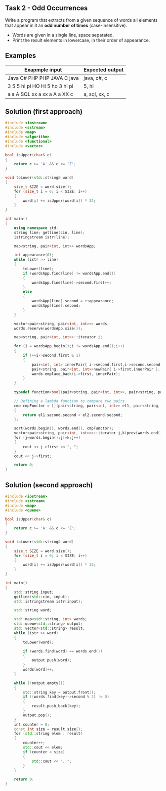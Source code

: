 ## Task 2 - Odd Occurrences

Write a program that extracts from a given sequence of words all elements that appear in it an **odd number of times** (case-insensitive).
-	Words are given in a single line, space separated.
-	Print the result elements in lowercase, in their order of appearance.
## Examples

Exapmple input|Expected output
-|-
Java C# PHP PHP JAVA C java|java, c#, c
3 5 5 hi pi HO Hi 5 ho 3 hi pi|5, hi
a a A SQL xx a xx a A a XX c|a, sql, xx, c

## Solution (first approach)
```cpp
#include <iostream>
#include <sstream>
#include <map>
#include <algorithm>
#include <functional>
#include <vector>

bool isUpper(char& c)
{
	return c >= 'A' && c <= 'Z';
}

void toLower(std::string& word)
{
	size_t SIZE = word.size();
	for (size_t i = 0; i < SIZE; i++)
	{
		word[i] += isUpper(word[i]) * 32;
	}
}

int main()
{
	using namespace std;
	string line; getline(cin, line);
	istringstream istr(line);

	map<string, pair<int, int>> wordsApp;

	int appearance(0);
	while (istr >> line)
	{
		toLower(line);
		if (wordsApp.find(line) != wordsApp.end())
		{
			wordsApp.find(line)->second.first++;
		}
		else
		{
			wordsApp[line].second = ++appearance;
			wordsApp[line].second;
		}
	}

	vector<pair<string, pair<int, int>>> words;
	words.reserve(wordsApp.size());

	map<string, pair<int, int>>::iterator i;

	for (i = wordsApp.begin();i != wordsApp.end();i++)
	{
		if (++i->second.first & 1)
		{
			pair<int, int> innerPair{ i->second.first,i->second.second };
			pair<string, pair<int, int>>newPair{ i->first,innerPair };
			words.emplace_back(i->first, innerPair);
		}		
	}
	
	typedef function<bool(pair<string, pair<int, int>>, pair<string, pair<int, int>>)> cmp;

	// Defining a lambda function to compare two pairs
	cmp cmpFunctor = [](pair<string, pair<int, int>> el1, pair<string, pair<int, int>> el2)
	{
		return el1.second.second < el2.second.second;
	};

	sort(words.begin(), words.end(), cmpFunctor);
	vector<pair<string, pair<int, int>>>::iterator j,k(prev(words.end()));
	for (j=words.begin();j!=k;j++)
	{
		cout << j->first << ", ";
	}
	cout << j->first;

	return 0;
}
```
## Solution (second approach)

```cpp
#include <iostream>
#include <sstream>
#include <map>
#include <queue>

bool isUpper(char& c)
{
	return c >= 'A' && c <= 'Z';
}

void toLower(std::string& word)
{
	size_t SIZE = word.size();
	for (size_t i = 0; i < SIZE; i++)
	{
		word[i] += isUpper(word[i]) * 32;
	}
}

int main()
{
	std::string input;
	getline(std::cin, input);
	std::istringstream istr(input);

	std::string word;

	std::map<std::string, int> words;
	std::queue<std::string> output;
	std::vector<std::string> result;
	while (istr >> word)
	{
		toLower(word);

		if (words.find(word) == words.end())
		{
			output.push(word);
		}
		words[word]++;
	}

	while (!output.empty())
	{
		std::string key = output.front();
		if ((words.find(key)->second % 2) != 0)
		{
			result.push_back(key);
		}
		output.pop();
	}
	int counter = 0;
	const int size = result.size();
	for (std::string elem : result)
	{
		counter++;
		std::cout << elem;
		if (counter < size)
		{
			std::cout << ", ";
		}
	}

	return 0;
}
```
